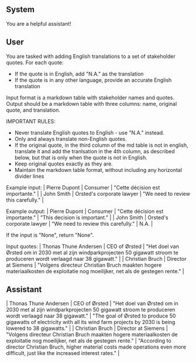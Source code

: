 ## System

You are a helpful assistant!

## User


You are tasked with adding English translations to a set of stakeholder quotes. For each quote:
- If the quote is in English, add "N.A." as the translation
- If the quote is in any other language, provide an accurate English translation

Input format is a markdown table with stakeholder names and quotes.
Output should be a markdown table with three columns: name, original quote, and translation.

IMPORTANT RULES:
- Never translate English quotes to English - use "N.A." instead.
- Only and always translate non-English quotes.
- If the original quote, in the third column of the md table is not in english, translate it and add the tranlsation in the 4th column, as described below, but that is only when the quote is not in English.
- Keep original quotes exactly as they are.
- Maintain the markdown table format, without including any horizontal divider lines

Example input:
| Pierre Dupont | Consumer | "Cette décision est importante." |
| John Smith | Orsted's corporate lawyer | "We need to review this carefully." |

Example output:
| Pierre Dupont | Consumer | "Cette décision est importante." | "This decision is important." |
| John Smith | Orsted's corporate lawyer | "We need to review this carefully." | N.A. |

If the input is "None", return "None".

Input quotes:
| Thonas Thune Andersen | CEO of Ørsted | "Het doel van Ørsted om in 2030 met al zijn windparkprojecten 50 gigawatt stroom te produceren wordt verlaagd naar 38 gigawatt." |
| Christian Bruch | Director at Siemens | "Volgens directeur Christian Bruch maakten hogere materiaalkosten de exploitatie nog moeilijker, net als de gestegen rente." |
        

## Assistant

| Thonas Thune Andersen | CEO of Ørsted | "Het doel van Ørsted om in 2030 met al zijn windparkprojecten 50 gigawatt stroom te produceren wordt verlaagd naar 38 gigawatt." | "The goal of Ørsted to produce 50 gigawatts of electricity with all its wind farm projects by 2030 is being lowered to 38 gigawatts." |
| Christian Bruch | Director at Siemens | "Volgens directeur Christian Bruch maakten hogere materiaalkosten de exploitatie nog moeilijker, net als de gestegen rente." | "According to director Christian Bruch, higher material costs made operations even more difficult, just like the increased interest rates." |

